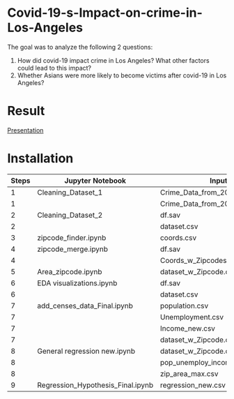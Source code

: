 # Covid-19-s-Impact-on-crime-in-Los-Angeles

The goal was to analyze the following 2 questions:

1. How did covid-19 impact crime in Los Angeles? What other factors could lead to this impact?
2. Whether Asians were more likely to become victims after covid-19 in Los Angeles?


# Result
[Presentation]( https://github.com/ycmillielin/Covid-19-s-Impact-on-crime-in-Los-Angeles/blob/main/Presentation.pdf)



# Installation

| Steps | Jupyter Notebook | Input file | Output file |
| --- | --- | --- | --- |
| 1 | Cleaning_Dataset_1 | Crime_Data_from_2010_to_2019.csv | df.sav |
| 1 |  | Crime_Data_from_2020_to_Present.csv | dataset.csv |
| 2 | Cleaning_Dataset_2 | df.sav | df.sav |
| 2 |  | dataset.csv | dataset.csv |
| 3 | zipcode_finder.ipynb | coords.csv | Coords_w_Zipcodes.csv |
| 4 | zipcode_merge.ipynb | df.sav | dataset_w_Zipcode.csv |
| 4 |  | Coords_w_Zipcodes.csv |  |
| 5 | Area_zipcode.ipynb | dataset_w_Zipcode.csv | zip_area_max.csv |
| 6 | EDA visualizations.ipynb | df.sav |  |
| 6 |  | dataset.csv |  |
| 7 | add_censes_data_Final.ipynb | population.csv | pop_unemploy_income.csv |
| 7 |  | Unemployment.csv |  |
| 7 |  | Income_new.csv |  |
| 7 |  | dataset_w_Zipcode.csv |  |
| 8 | General regression new.ipynb | dataset_w_Zipcode.csv | regression_new.csv |
| 8 |  | pop_unemploy_income.csv |  |
| 8 |  | zip_area_max.csv |  |
| 9 | Regression_Hypothesis_Final.ipynb | regression_new.csv |  |
